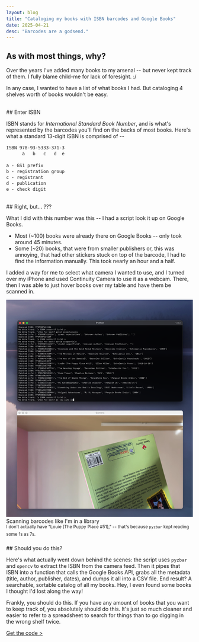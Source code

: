 ```yaml
---
layout: blog
title: "Cataloging my books with ISBN barcodes and Google Books"
date: 2025-04-21
desc: "Barcodes are a godsend."
---
```


## As with most things, why?

Over the years I've added many books to my arsenal -- but never kept track of them. I fully blame child-me for lack of foresight. :/

In any case, I wanted to have a list of what books I had. But cataloging 4 shelves worth of books wouldn't be easy.


<br>
## Enter ISBN

ISBN stands for _International Standard Book Number_, and is what's represented by the barcodes you'll find on the backs of most books. Here's what a standard 13-digit ISBN is comprised of --
```
ISBN 978-93-5333-371-3
      a   b   c   d  e

a - GS1 prefix
b - registration group
c - registrant
d - publication
e - check digit
```

<br>
## Right, but... ???

What I did with this number was this -- I had a script look it up on Google Books.

- Most (~100) books were already there on Google Books -- only took around 45 minutes.
- Some (~20) books, that were from smaller publishers or, this was annoying, that had other stickers stuck on top of the barcode, I had to find the information manually. This took nearly an hour and a half.

I added a way for me to select what camera I wanted to use, and I turned over my iPhone and used Continuity Camera to use it as a webcam. There, then I was able to just hover books over my table and have them be scanned in.

<img class="unselectable" src="/assets/blog/images/2025-04-21/scanning.png">
<div class="caption unselectable">Scanning barcodes like I'm in a library</div>
<div class="caption unselectable"><sup>I don't actually have "Louie (The Puppy Place #51)," -- that's because <code>pyzbar</code> kept reading some 1s as 7s.</sup></div>

<br>
## Should you do this?

Here's what actually went down behind the scenes: the script uses `pyzbar` and `opencv` to extract the ISBN from the camera feed. Then it pipes that ISBN into a function that calls the Google Books API, grabs all the metadata (title, author, publisher, dates), and dumps it all into a CSV file. End result? A searchable, sortable catalog of all my books. Hey, I even found some books I thought I'd lost along the way!

Frankly, you should do this. If you have any amount of books that you want to keep track of, you absolutely should do this. It's just so much cleaner and easier to refer to a spreadsheet to search for things than to go digging in the wrong shelf twice.


[Get the code >](https://gist.github.com/sumukhprasad/dc5b7c9014a2b4528a20f08105efdf27)